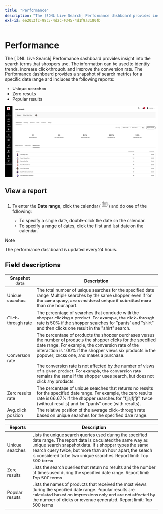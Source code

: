 ```yaml
---
title: "Performance"
description: "The [!DNL Live Search] Performance dashboard provides insight into the search terms that shoppers use."
exl-id: ee2053fc-98c5-4d2c-9345-4d1f9a3180fb
---
```

# Performance

The [!DNL Live Search] Performance dashboard provides insight into the search terms that shoppers use. The information can be used to identify trends, increase click-through, and improve the conversion rate. The Performance dashboard provides a snapshot of search metrics for a specific date range and includes the following reports:

* Unique searches
* Zero results
* Popular results

![Performance](assets/performance-unique-searches.png)

## View a report

1. To enter the **Date range**, click the calendar (![Calendar](assets/btn-calendar.png)) and do one of the following:

   * To specify a single date, double-click the date on the calendar.
   * To specify a range of dates, click the first and last date on the calendar.

>[!NOTE]
>
>The performance dashboard is updated every 24 hours.


## Field descriptions

| Snapshot data | Description |
|--- |--- |
| Unique searches | The total number of unique searches for the specified date range. Multiple searches by the same shopper, even if for the same query, are considered unique if submitted more than one hour apart. |
| Click-through rate | The percentage of searches that conclude with the shopper clicking a product. For example, the click-through rate is 50% if the shopper searches for "pants" and "shirt" and then clicks one result in the "shirt" search. |
| Conversion rate | The percentage of products the shopper purchases versus the number of products the shopper clicks for the specified date range. For example, the conversion rate of the interaction is 100% if the shopper views six products in the popover, clicks one, and makes a purchase. <br /><br />The conversion rate is not affected by the number of views of a given product. For example, the conversion rate remains the same if the shopper uses search, but does not click any products. |
| Zero results rate | The percentage of unique searches that returns no results for the specified date range. For example, the zero results rate is 66.67% if the shopper searches for "fjjajfjfjf" twice (without results) and for "pants" once (with results). |
| Avg. click position | The relative position of the average click-through rate based on unique searches for the specified date range. |

| Reports | Description|
|--- |--- |
| Unique searches | Lists the unique search queries used during the specified date range. The report data is calculated the same way as unique search snapshot data. If a shopper types the same search query twice, but more than an hour apart, the search is considered to be two unique searches. Report limit: Top 500 terms |
| Zero results | Lists the search queries that return no results and the number of times used during the specified date range. Report limit: Top 500 terms |
| Popular results | Lists the names of products that received the most views during the specified date range. Popular results are calculated based on impressions only and are not affected by the number of clicks or revenue generated. Report limit: Top 500 terms |
